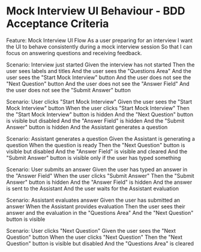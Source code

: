 # Mock Interview UI Behaviour - BDD Acceptance Criteria

Feature: Mock Interview UI Flow As a user preparing for an interview I
want the UI to behave consistently during a mock interview session So
that I can focus on answering questions and receiving feedback.

Scenario: Interview just started Given the interview has not started
Then the user sees labels and titles And the user sees the "Questions
Area" And the user sees the "Start Mock Interview" button And the user
does not see the "Next Question" button And the user does not see the
"Answer Field" And the user does not see the "Submit Answer" button

Scenario: User clicks "Start Mock Interview" Given the user sees the
"Start Mock Interview" button When the user clicks "Start Mock
Interview" Then the "Start Mock Interview" button is hidden And the
"Next Question" button is visible but disabled And the "Answer Field" is
hidden And the "Submit Answer" button is hidden And the Assistant
generates a question

Scenario: Assistant generates a question Given the Assistant is
generating a question When the question is ready Then the "Next
Question" button is visible but disabled And the "Answer Field" is
visible and cleared And the "Submit Answer" button is visible only if
the user has typed something

Scenario: User submits an answer Given the user has typed an answer in
the "Answer Field" When the user clicks "Submit Answer" Then the "Submit
Answer" button is hidden And the "Answer Field" is hidden And the answer
is sent to the Assistant And the user waits for the Assistant evaluation

Scenario: Assistant evaluates answer Given the user has submitted an
answer When the Assistant provides evaluation Then the user sees their
answer and the evaluation in the "Questions Area" And the "Next
Question" button is visible

Scenario: User clicks "Next Question" Given the user sees the "Next
Question" button When the user clicks "Next Question" Then the "Next
Question" button is visible but disabled And the "Questions Area" is
cleared
